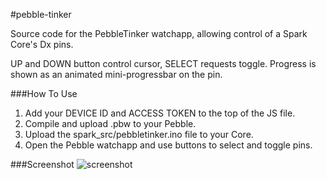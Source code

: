 #pebble-tinker

Source code for the PebbleTinker watchapp, allowing control of a Spark Core's Dx pins.

UP and DOWN button control cursor, SELECT requests toggle. Progress is shown as an animated mini-progressbar on the pin.

###How To Use

1. Add your DEVICE ID and ACCESS TOKEN to the top of the JS file.
2. Compile and upload .pbw to your Pebble.
3. Upload the spark_src/pebbletinker.ino file to your Core.
4. Open the Pebble watchapp and use buttons to select and toggle pins.

###Screenshot
![screenshot](screenshots/vers1.1.0.png)
